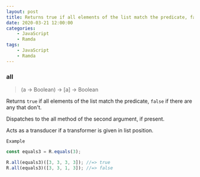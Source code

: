```yaml
---
layout: post
title: Returns true if all elements of the list match the predicate, false if there are any that don't
date: 2020-03-21 12:00:00
categories:
    - JavaScript
    - Ramda
tags:
    - JavaScript
    - Ramda
---
```


### all

> (a → Boolean) → [a] → Boolean

Returns `true` if all elements of the list match the predicate, `false` if there are any that don't.

Dispatches to the all method of the second argument, if present.

Acts as a transducer if a transformer is given in list position.

`Example`

```js
const equals3 = R.equals(3);

R.all(equals3)([3, 3, 3, 3]); //=> true
R.all(equals3)([3, 3, 1, 3]); //=> false
```
